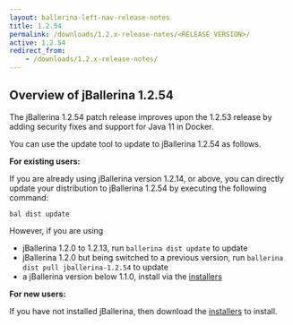 ```yaml
---
layout: ballerina-left-nav-release-notes
title: 1.2.54
permalink: /downloads/1.2.x-release-notes/<RELEASE_VERSION>/
active: 1.2.54
redirect_from:
    - /downloads/1.2.x-release-notes/
---
```


## Overview of jBallerina 1.2.54

The jBallerina 1.2.54 patch release improves upon the 1.2.53 release by adding security fixes and support for Java 11 in Docker.

You can use the update tool to update to jBallerina 1.2.54 as follows.

**For existing users:**

If you are already using jBallerina version 1.2.14, or above, you can directly update your distribution to jBallerina 1.2.54 by executing the following command:

```
bal dist update
```

However, if you are using

- jBallerina 1.2.0 to 1.2.13, run `ballerina dist update` to update
- jBallerina 1.2.0 but being switched to a previous version, run `ballerina dist pull jballerina-1.2.54` to update
- a jBallerina version below 1.1.0, install via the [installers](https://ballerina.io/downloads/)

**For new users:**

If you have not installed jBallerina, then download the [installers](https://ballerina.io/downloads/) to install.

<style>.cGitButtonContainer, .cBallerinaTocContainer {display:none;}</style>
